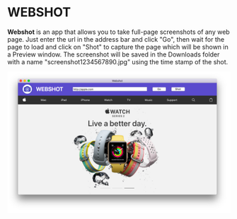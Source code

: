 # WEBSHOT

**Webshot** is an app that allows you to take full-page screenshots of any web page. Just enter the url in the address bar and click "Go", then wait for the page to load and click on "Shot" to capture the page which will be shown in a Preview window. The screenshot will be saved in the Downloads folder with a name "screenshot1234567890.jpg" using the time stamp of the shot.

![screenshot](https://raw.githubusercontent.com/kuyawa/Gallery/master/Webshot/webshot.png)
